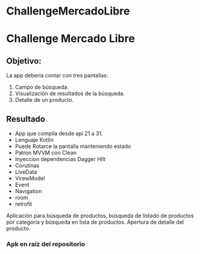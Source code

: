 # ChallengeMercadoLibre
# Challenge Mercado Libre

## Objetivo:

La app debería contar con tres pantallas:
1. Campo de búsqueda.
2. Visualización de resultados de la búsqueda.
3. Detalle de un producto.

## Resultado

* App que compila desde api 21 a 31.
* Lenguaje Kotlin
* Puede Rotarce la pantalla manteniendo estado
* Patron MVVM con Clean
* Inyeccion dependencias Dagger Hilt
* Corutinas
* LiveData
* VirewModel
* Event
* Navigation
* room
* retrofit

Aplicación para búsqueda de productos, búsqueda de listado de productos por categoría y búsqueda en lista de productos. Apertura de detalle del producto.

### Apk en raíz del repositorio
